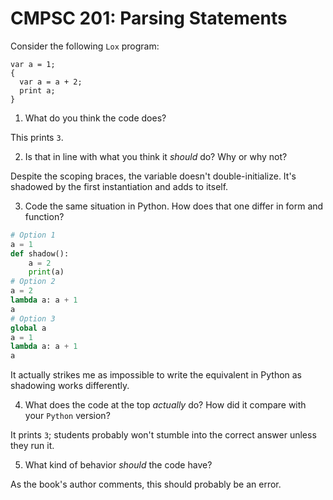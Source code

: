 # CMPSC 201: Parsing Statements

Consider the following `Lox` program:
```
var a = 1;
{
  var a = a + 2;
  print a;
}
```

1. What do you think the code does?

This prints `3`.

2. Is that in line with what you think it _should_ do? Why or why not?

Despite the scoping braces, the variable doesn't double-initialize. It's shadowed by the first instantiation
and adds to itself.

3. Code the same situation in Python. How does that one differ in form and function?
```python
# Option 1
a = 1
def shadow():
    a = 2
    print(a)
# Option 2
a = 2
lambda a: a + 1
a
# Option 3
global a
a = 1
lambda a: a + 1
a
```

It actually strikes me as impossible to write the equivalent in Python as shadowing works differently.

4. What does the code at the top _actually_ do? How did it compare with your `Python` version?

It prints `3`; students probably won't stumble into the correct answer unless they run it.

5. What kind of behavior _should_ the code have?

As the book's author comments, this should probably be an error.
